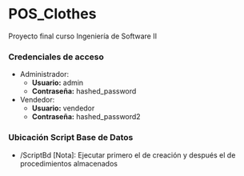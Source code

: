 # POS_Clothes
Proyecto final curso Ingeniería de Software II

###  Credenciales de acceso

- Administrador:
  - **Usuario:** admin
  - **Contraseña:** hashed_password
- Vendedor:
  - **Usuario:** vendedor
  - **Contraseña:** hashed_password2 


### Ubicación Script Base de Datos
- /ScriptBd [Nota]: Ejecutar primero el de creación y después el de procedimientos almacenados
